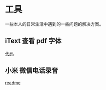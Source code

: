 # 工具

一些本人的日常生活中遇到的一些问题的解决方案。

## iText 查看 pdf 字体

[代码](./iText/src/getFont.java)

## 小米 微信电话录音

[readme](./%E5%B0%8F%E7%B1%B3%E5%BE%AE%E4%BF%A1%E7%94%B5%E8%AF%9D%E5%BD%95%E9%9F%B3/readme.md)
